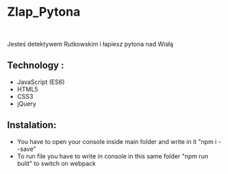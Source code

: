 <h1>Zlap_Pytona</h1> </br>
<p>Jesteś detektywem Rutkowskim i łapiesz pytona nad Wisłą</p>
<h2>Technology :</h2>
<ul>
		<li>JavaScript (ES6)</li>
		<li>HTML5</li>
		<li>CSS3</li>
		<li>jQuery</li>
</ul>

<h2>Instalation:</h2>
<ul>
	<li>You have to open your console inside main folder and write in it "npm i --save"
		</li>
	<li>To run file you have to write in console in this same folder "npm run bulit" to switch on webpack </li>
</ul>
